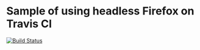 # Sample of using headless Firefox on Travis CI

[![Build Status](https://travis-ci.org/suzuki86/sample-of-using-headless-firefox-on-travisci.svg?branch=master)](https://travis-ci.org/suzuki86/sample-of-using-headless-firefox-on-travisci)
